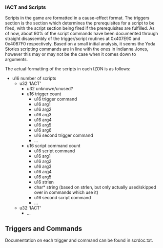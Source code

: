 ### IACT and Scripts

Scripts in the game are formatted in a cause-effect format. The triggers section is the section which determines the prerequisites for a script to be fired, with the script section being fired if the prerequisites are fulfilled. As of now, about 90% of the script commands have been documented through straight disassembly of the trigger/script routines at 0x407E90 and 0x4087F0 respectively. Based on a small initial analysis, it seems the Yoda Stories scripting commands are in line with the ones in Indianna Jones, however this may or may not be the case when it comes down to arguments.

The actual formatting of the scripts in each IZON is as follows:

- u16 number of scripts
  - u32 'IACT'
    - u32 unknown/unused?
    - u16 trigger count
      - u16 trigger command
      - u16 arg1
      - u16 arg2
      - u16 arg3
      - u16 arg4
      - u16 arg5
      - u16 arg6
      - u16 second trigger command
      - ...
    - u16 script command count
      - u16 script command
      - u16 arg1
      - u16 arg2
      - u16 arg3
      - u16 arg4
      - u16 arg5
      - u16 strlen
      - char* string (based on strlen, but only actually used/skipped over in commands which use it)
      - u16 second script command
      - ...
  - u32 'IACT'
    - ...
    
## Triggers and Commands
Documentation on each trigger and command can be found in scrdoc.txt.
